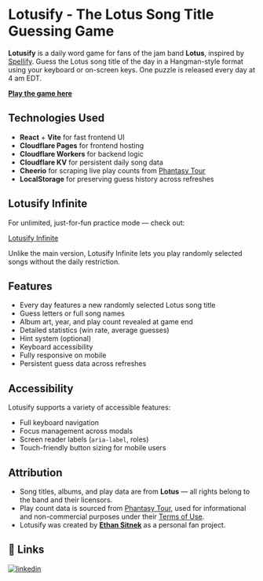 # Lotusify - The Lotus Song Title Guessing Game

**Lotusify** is a daily word game for fans of the jam band **Lotus**, inspired by [Spellify](https://commandersherald.com/games/spellify). Guess the Lotus song title of the day in a Hangman-style format using your keyboard or on-screen keys. One puzzle is released every day at 4 am EDT.

**[Play the game here](https://www.lotusify-game.com)**

## Technologies Used

- **React** + **Vite** for fast frontend UI
- **Cloudflare Pages** for frontend hosting
- **Cloudflare Workers** for backend logic
- **Cloudflare KV** for persistent daily song data
- **Cheerio** for scraping live play counts from [Phantasy Tour](https://www.phantasytour.com/)
- **LocalStorage** for preserving guess history across refreshes

## Lotusify Infinite

For unlimited, just-for-fun practice mode — check out:

[Lotusify Infinite](https://lotusify-infinite.pages.dev)

Unlike the main version, Lotusify Infinite lets you play randomly selected songs without the daily restriction.

## Features

- Every day features a new randomly selected Lotus song title
- Guess letters or full song names
- Album art, year, and play count revealed at game end
- Detailed statistics (win rate, average guesses)
- Hint system (optional)
- Keyboard accessibility
- Fully responsive on mobile
- Persistent guess data across refreshes

## Accessibility

Lotusify supports a variety of accessible features:

- Full keyboard navigation
- Focus management across modals
- Screen reader labels (`aria-label`, roles)
- Touch-friendly button sizing for mobile users

## Attribution

- Song titles, albums, and play data are from **Lotus** — all rights belong to the band and their licensors.
- Play count data is sourced from [Phantasy Tour](https://www.phantasytour.com/), used for informational and non-commercial purposes under their [Terms of Use](https://www.phantasytour.com/terms-of-use).
- Lotusify was created by **[Ethan Sitnek](https://github.com/edjsitnek)** as a personal fan project.

## 🔗 Links
[![linkedin](https://img.shields.io/badge/linkedin-0A66C2?style=for-the-badge&logo=linkedin&logoColor=white)](https://www.linkedin.com/in/ethan-sitnek-7203971a1/)